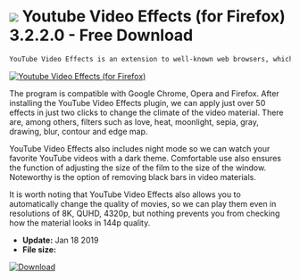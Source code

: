 # ![](https://cdn.softexe.net/static/icon/1/youtube-video-effects-dla-firefoksa-9294.png) Youtube Video Effects (for Firefox) 3.2.2.0 - Free Download

```sh
YouTube Video Effects is an extension to well-known web browsers, which primarily offers the option of applying various filters to movies played via YouTube.
```
[![Youtube Video Effects (for Firefox)](https://gallery.dpcdn.pl/imgc/Tools/89242/g_-_420x350_1.5_-_xc46d56e7-11c4-46ec-a86e-3b49e5c950a5.jpg)](https://softexe.net/win/internet/browser-add-ons/youtube-video-effects-for-firefox:abad.html)

The program is compatible with Google Chrome, Opera and Firefox. After installing the YouTube Video Effects plugin, we can apply just over 50 effects in just two clicks to change the climate of the video material. There are, among others, filters such as love, heat, moonlight, sepia, gray, drawing, blur, contour and edge map.
 
 YouTube Video Effects also includes night mode so we can watch your favorite YouTube videos with a dark theme. Comfortable use also ensures the function of adjusting the size of the film to the size of the window. Noteworthy is the option of removing black bars in video materials.
 
 It is worth noting that YouTube Video Effects also allows you to automatically change the quality of movies, so we can play them even in resolutions of 8K, QUHD, 4320p, but nothing prevents you from checking how the material looks in 144p quality.


- **Update:** Jan 18 2019
- **File size:** 

[![Download](https://cdn.softexe.net/static/img/download.png)](https://softexe.net/win/internet/browser-add-ons/youtube-video-effects-for-firefox:abad.html)

